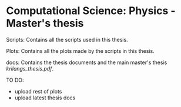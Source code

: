 # Computational Science: Physics - Master's thesis

Scripts: Contains all the scripts used in this thesis.

Plots: Contains all the plots made by the scripts in this thesis.

docs: Contains the thesis documents and the main master's thesis *krilangs_thesis.pdf*.
  
TO DO:
* upload rest of plots
* upload latest thesis docs
